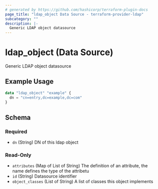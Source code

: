 ```yaml
---
# generated by https://github.com/hashicorp/terraform-plugin-docs
page_title: "ldap_object Data Source - terraform-provider-ldap"
subcategory: ""
description: |-
  Generic LDAP object datasource
---
```


# ldap_object (Data Source)

Generic LDAP object datasource

## Example Usage

```terraform
data "ldap_object" "example" {
  dn = "cn=entry,dc=example,dc=com"
}
```

<!-- schema generated by tfplugindocs -->
## Schema

### Required

- `dn` (String) DN of this ldap object

### Read-Only

- `attributes` (Map of List of String) The definition of an attribute, the name defines the type of the attribetu
- `id` (String) Datasource identifier
- `object_classes` (List of String) A list of classes this object implements


